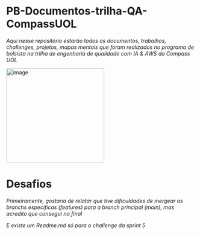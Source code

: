 # PB-Documentos-trilha-QA-CompassUOL
*Aqui nesse repositório estarão todos os documentos, trabalhos, challenges, projetos, mapas mentais que foram realizados no programa de bolsista na trilha de engenharia de qualidade com IA & AWS da Compass UOL*

<img width="260" height="250" alt="image" src="https://github.com/user-attachments/assets/aa42f8c6-cbc9-4a2c-ba14-f818f21dda36" />


# Desafios
*Primeiramente, gostaria de relatar que tive dificuldades de mergear as branchs específicas (features) para a branch principal (main), mas acredito que consegui no final*

*E existe um Readme.md só para o challenge da sprint 5*
